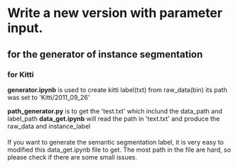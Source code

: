 # Write a new version with parameter input.

## for the generator of instance segmentation

### for Kitti
**generator.ipynb** is used to create kitti label(txt) from raw_data(bin) 
    its path was set to 'Kitti/2011_09_26'

**path_generator.py** is to get the 'test.txt' which inclund the data_path and label_path
**data_get.ipynb** will read the path in 'text.txt' and produce the raw_data and instance_label


####
If you want to generate the semantic segmentation label, it is very easy to modified this data_get.ipynb file  to get.
The most path in the file are hard, so please check if there are some small issues.